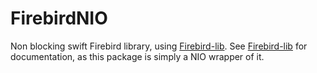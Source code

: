 # FirebirdNIO

Non blocking swift Firebird library, using [Firebird-lib](https://github.com/Jawtoch/firebird-lib).
See [Firebird-lib](https://github.com/Jawtoch/firebird-lib) for documentation, as this package is simply a NIO wrapper of it.

